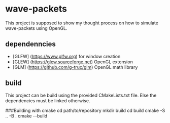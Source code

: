 # wave-packets

This project is supposed to show my thought process on how to simulate wave-packets using OpenGL.

## dependenncies

  - [GLFW] (https://www.glfw.org) for window creation
  - [GLEW] (https://glew.sourceforge.net) OpenGL extension
  - [GLM] (https://github.com/g-truc/glm) OpenGL math library

## build

This project can be build using the provided CMakeLists.txt file.
Else the dependencies must be linked otherwise.

###Building with cmake
    cd path/to/repository
    mkdir build
    cd build
    cmake -S .. -B .
    cmake --build
